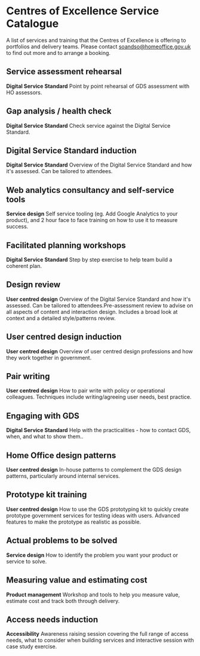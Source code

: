# Centres of Excellence Service Catalogue

A list of services and training that the Centres of Excellence is offering to portfolios and delivery teams. Please contact soandso@homeoffice.gov.uk to find out more and to arrange a booking.  

## Service assessment rehearsal
**Digital Service Standard**
Point by point rehearsal of GDS assessment with HO assessors.


## Gap analysis / health check
**Digital Service Standard**
Check service against the Digital Service Standard.

## Digital Service Standard induction
**Digital Service Standard**
Overview of the Digital Service Standard and how it's assessed. Can be tailored to attendees.

## Web analytics consultancy and self-service tools
**Service design**
Self service tooling (eg. Add Google Analytics to your product), and 2 hour face to face training on how to use it to measure success.


## Facilitated planning workshops
**Digital Service Standard**
Step by step exercise to help team build a coherent plan.


## Design review
**User centred design**
Overview of the Digital Service Standard and how it's assessed. Can be tailored to attendees.Pre-assessment review to advise on all aspects of content and interaction design. Includes a broad look at context and a detailed style/patterns review.

## User centred design induction
**User centred design**
Overview of user centred design professions and how they work together in government.

## Pair writing
**User centred design**
How to pair write with policy or operational colleagues. Techniques include writing/agreeing user needs, best practice.

## Engaging with GDS
**Digital Service Standard**
Help with the practicalities - how to contact GDS, when, and what to show them..

## Home Office design patterns
**User centred design**
In-house patterns to complement the GDS design patterns, particularly around internal services.

## Prototype kit training
**User centred design**
How to use the GDS prototyping kit to quickly create prototype government services for testing ideas with users. Advanced features to make the prototype as realistic as possible.

## Actual problems to be solved
**Service design**
How to identify the problem you want your product or service to solve.

## Measuring value and estimating cost
**Product management**
Workshop and tools to help you measure value, estimate cost and track both through delivery.

## Access needs induction
**Accessibility**
Awareness raising session covering the full range of access needs, what to consider when building services and interactive session with case study exercise.
